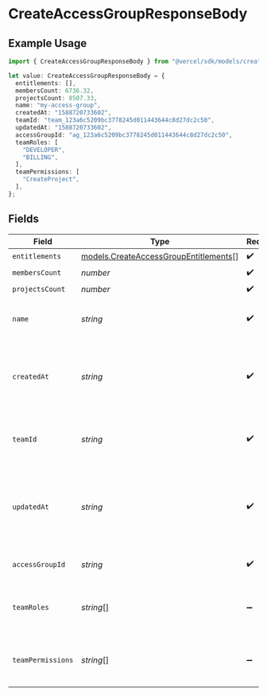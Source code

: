 # CreateAccessGroupResponseBody

## Example Usage

```typescript
import { CreateAccessGroupResponseBody } from "@vercel/sdk/models/createaccessgroupop.js";

let value: CreateAccessGroupResponseBody = {
  entitlements: [],
  membersCount: 6736.32,
  projectsCount: 8507.33,
  name: "my-access-group",
  createdAt: "1588720733602",
  teamId: "team_123a6c5209bc3778245d011443644c8d27dc2c50",
  updatedAt: "1588720733602",
  accessGroupId: "ag_123a6c5209bc3778245d011443644c8d27dc2c50",
  teamRoles: [
    "DEVELOPER",
    "BILLING",
  ],
  teamPermissions: [
    "CreateProject",
  ],
};
```

## Fields

| Field                                                                                | Type                                                                                 | Required                                                                             | Description                                                                          | Example                                                                              |
| ------------------------------------------------------------------------------------ | ------------------------------------------------------------------------------------ | ------------------------------------------------------------------------------------ | ------------------------------------------------------------------------------------ | ------------------------------------------------------------------------------------ |
| `entitlements`                                                                       | [models.CreateAccessGroupEntitlements](../models/createaccessgroupentitlements.md)[] | :heavy_check_mark:                                                                   | N/A                                                                                  |                                                                                      |
| `membersCount`                                                                       | *number*                                                                             | :heavy_check_mark:                                                                   | N/A                                                                                  |                                                                                      |
| `projectsCount`                                                                      | *number*                                                                             | :heavy_check_mark:                                                                   | N/A                                                                                  |                                                                                      |
| `name`                                                                               | *string*                                                                             | :heavy_check_mark:                                                                   | The name of this access group.                                                       | my-access-group                                                                      |
| `createdAt`                                                                          | *string*                                                                             | :heavy_check_mark:                                                                   | Timestamp in milliseconds when the access group was created.                         | 1588720733602                                                                        |
| `teamId`                                                                             | *string*                                                                             | :heavy_check_mark:                                                                   | ID of the team that this access group belongs to.                                    | team_123a6c5209bc3778245d011443644c8d27dc2c50                                        |
| `updatedAt`                                                                          | *string*                                                                             | :heavy_check_mark:                                                                   | Timestamp in milliseconds when the access group was last updated.                    | 1588720733602                                                                        |
| `accessGroupId`                                                                      | *string*                                                                             | :heavy_check_mark:                                                                   | ID of the access group.                                                              | ag_123a6c5209bc3778245d011443644c8d27dc2c50                                          |
| `teamRoles`                                                                          | *string*[]                                                                           | :heavy_minus_sign:                                                                   | Roles that the team has in the access group.                                         | [<br/>"DEVELOPER",<br/>"BILLING"<br/>]                                               |
| `teamPermissions`                                                                    | *string*[]                                                                           | :heavy_minus_sign:                                                                   | Permissions that the team has in the access group.                                   | [<br/>"CreateProject"<br/>]                                                          |